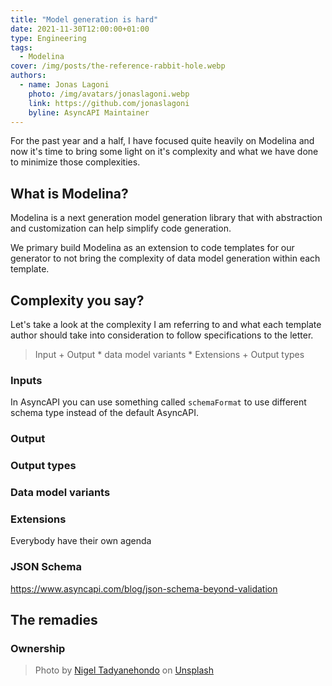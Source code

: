 ```yaml
---
title: "Model generation is hard"
date: 2021-11-30T12:00:00+01:00
type: Engineering
tags:
  - Modelina
cover: /img/posts/the-reference-rabbit-hole.webp
authors:
  - name: Jonas Lagoni
    photo: /img/avatars/jonaslagoni.webp
    link: https://github.com/jonaslagoni
    byline: AsyncAPI Maintainer
---
```

For the past year and a half, I have focused quite heavily on Modelina and now it's time to bring some light on it's complexity and what we have done to minimize those complexities.

## What is Modelina?
Modelina is a next generation model generation library that with abstraction and customization can help simplify code generation.

We primary build Modelina as an extension to code templates for our generator to not bring the complexity of data model generation within each template.

## Complexity you say?
Let's take a look at the complexity I am referring to and what each template author should take into consideration to follow specifications to the letter.

> Input + Output * data model variants * Extensions + Output types

### Inputs 
In AsyncAPI you can use something called `schemaFormat` to use different schema type instead of the default AsyncAPI.

### Output

### Output types


### Data model variants

### Extensions 
Everybody have their own agenda



### JSON Schema
https://www.asyncapi.com/blog/json-schema-beyond-validation

## The remadies

### Ownership


> Photo by <a href="https://unsplash.com/@nxvision?utm_source=unsplash&utm_medium=referral&utm_content=creditCopyText">Nigel Tadyanehondo</a> on <a href="https://unsplash.com/?utm_source=unsplash&utm_medium=referral&utm_content=creditCopyText">Unsplash</a>
